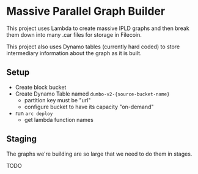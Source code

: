 # Massive Parallel Graph Builder

This project uses Lambda to create massive IPLD graphs
and then break them down into many .car files for storage
in Filecoin.

This project also uses Dynamo tables (currently hard coded)
to store intermediary information about the graph as it is
built.

## Setup

* Create block bucket
* Create Dynamo Table named `dumbo-v2-{source-bucket-name}`
  * partition key must be "url"
  * configure bucket to have its capacity "on-demand"
* run `arc deploy`
  * get lambda function names


## Staging

The graphs we're building are so large that we need to do them in stages.

TODO

